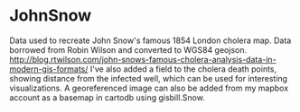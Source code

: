 JohnSnow
========
Data used to recreate John Snow's famous 1854 London cholera map. 
Data borrowed from Robin Wilson and converted to WGS84 geojson. 
http://blog.rtwilson.com/john-snows-famous-cholera-analysis-data-in-modern-gis-formats/
I've also added a field to the cholera death points, showing distance from the infected well, which can be used for interesting visualizations. 
A georeferenced image can also be added from my mapbox account as a basemap in cartodb using gisbill.Snow.
